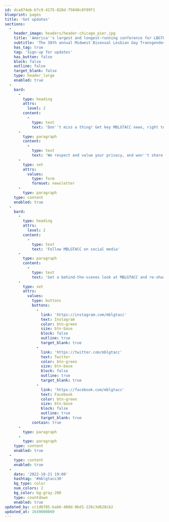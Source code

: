 ```yaml
---
id: dca874eb-b7c9-4175-828d-75840c0f89f1
blueprint: pages
title: 'Get updates'
sections:
  -
    header_image: headers/header-chicago_pier.jpg
    title: 'America''s largest and longest-running conference for LBGTQ+ college students'
    subtitle: 'The 30th annual Midwest Bisexual Lesbian Gay Transgender Asexual College Conference'
    has_tag: true
    tag: 'Sign-up for updates'
    has_button: false
    block: false
    outline: false
    target_blank: false
    type: header_large
    enabled: true
  -
    bard:
      -
        type: heading
        attrs:
          level: 2
        content:
          -
            type: text
            text: 'Don''t miss a thing! Get key MBLGTACC news, right to your inbox '
      -
        type: paragraph
        content:
          -
            type: text
            text: 'We respect and value your privacy, and won''t share your contact information with anyone without your consent.'
      -
        type: set
        attrs:
          values:
            type: form
            formset: newsletter
      -
        type: paragraph
    type: content
    enabled: true
  -
    bard:
      -
        type: heading
        attrs:
          level: 2
        content:
          -
            type: text
            text: 'Follow MBLGTACC on social media'
      -
        type: paragraph
        content:
          -
            type: text
            text: 'Get a behind-the-scenes look at MBLGTACC and re-share key news and updates with your student organization, community group, and friends.'
      -
        type: set
        attrs:
          values:
            type: buttons
            buttons:
              -
                link: 'https://instagram.com/mblgtacc'
                text: Instagram
                color: btn-green
                size: btn-base
                block: false
                outline: true
                target_blank: true
              -
                link: 'https://twitter.com/mblgtacc'
                text: Twitter
                color: btn-green
                size: btn-base
                block: false
                outline: true
                target_blank: true
              -
                link: 'https://facebook.com/mblgtacc'
                text: Facebook
                color: btn-green
                size: btn-base
                block: false
                outline: true
                target_blank: true
            contain: true
      -
        type: paragraph
      -
        type: paragraph
    type: content
    enabled: true
  -
    type: content
    enabled: true
  -
    date: '2022-10-21 19:00'
    hashtag: '#mblgtacc30'
    bg_type: color
    num_colors: 2
    bg_color: bg-gray-200
    type: countdown
    enabled: true
updated_by: cc1d6f85-bab6-480d-8bd1-226c3d628cb2
updated_at: 1649000869
---
```

